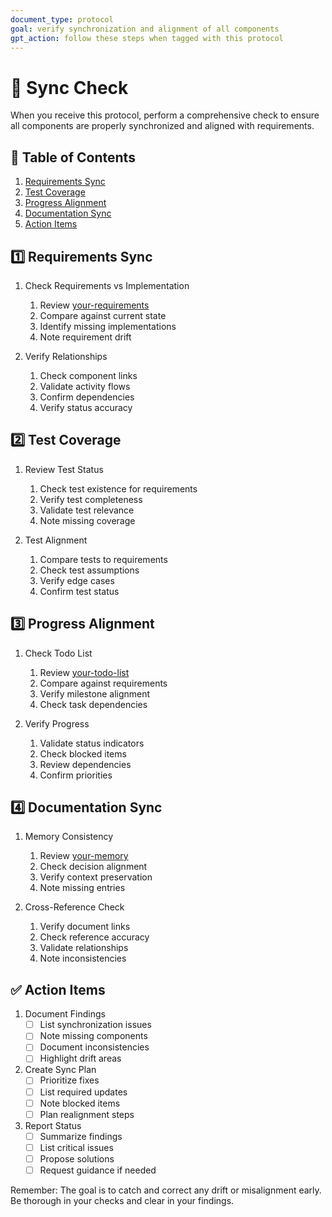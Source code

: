 ```yaml
---
document_type: protocol
goal: verify synchronization and alignment of all components
gpt_action: follow these steps when tagged with this protocol
---
```


# 🔄 Sync Check

When you receive this protocol, perform a comprehensive check to ensure all components are properly synchronized and aligned with requirements.

## 📑 Table of Contents
1. [Requirements Sync](#1️⃣-requirements-sync)
2. [Test Coverage](#2️⃣-test-coverage)
3. [Progress Alignment](#3️⃣-progress-alignment)
4. [Documentation Sync](#4️⃣-documentation-sync)
5. [Action Items](#-action-items)

## 1️⃣ Requirements Sync

1. Check Requirements vs Implementation
   1. Review [your-requirements](your-requirements.md)
   2. Compare against current state
   3. Identify missing implementations
   4. Note requirement drift

2. Verify Relationships
   1. Check component links
   2. Validate activity flows
   3. Confirm dependencies
   4. Verify status accuracy

## 2️⃣ Test Coverage

1. Review Test Status
   1. Check test existence for requirements
   2. Verify test completeness
   3. Validate test relevance
   4. Note missing coverage

2. Test Alignment
   1. Compare tests to requirements
   2. Check test assumptions
   3. Verify edge cases
   4. Confirm test status

## 3️⃣ Progress Alignment

1. Check Todo List
   1. Review [your-todo-list](your-todo-list.md)
   2. Compare against requirements
   3. Verify milestone alignment
   4. Check task dependencies

2. Verify Progress
   1. Validate status indicators
   2. Check blocked items
   3. Review dependencies
   4. Confirm priorities

## 4️⃣ Documentation Sync

1. Memory Consistency
   1. Review [your-memory](your-memory.md)
   2. Check decision alignment
   3. Verify context preservation
   4. Note missing entries

2. Cross-Reference Check
   1. Verify document links
   2. Check reference accuracy
   3. Validate relationships
   4. Note inconsistencies

## ✅ Action Items

1. Document Findings
   - [ ] List synchronization issues
   - [ ] Note missing components
   - [ ] Document inconsistencies
   - [ ] Highlight drift areas

2. Create Sync Plan
   - [ ] Prioritize fixes
   - [ ] List required updates
   - [ ] Note blocked items
   - [ ] Plan realignment steps

3. Report Status
   - [ ] Summarize findings
   - [ ] List critical issues
   - [ ] Propose solutions
   - [ ] Request guidance if needed

Remember: The goal is to catch and correct any drift or misalignment early. Be thorough in your checks and clear in your findings. 